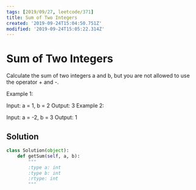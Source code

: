 ```yaml
---
tags: [2019/09/27, leetcode/371]
title: Sum of Two Integers
created: '2019-09-24T15:04:50.751Z'
modified: '2019-09-24T15:05:22.314Z'
---
```


# Sum of Two Integers

Calculate the sum of two integers a and b, but you are not allowed to use the operator + and -.

Example 1:

Input: a = 1, b = 2
Output: 3
Example 2:

Input: a = -2, b = 3
Output: 1

## Solution

```python
class Solution(object):
    def getSum(self, a, b):
        """
        :type a: int
        :type b: int
        :rtype: int
        """
        
```
